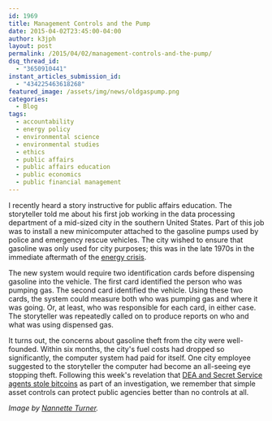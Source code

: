 ```yaml
---
id: 1969
title: Management Controls and the Pump
date: 2015-04-02T23:45:00-04:00
author: k3jph
layout: post
permalink: /2015/04/02/management-controls-and-the-pump/
dsq_thread_id:
  - "3650910441"
instant_articles_submission_id:
  - "434225463618268"
featured_image: /assets/img/news/oldgaspump.png
categories:
  - Blog
tags:
  - accountability
  - energy policy
  - environmental science
  - environmental studies
  - ethics
  - public affairs
  - public affairs education
  - public economics
  - public financial management
---
```

I recently heard a story instructive for public affairs education.  The storyteller told me about his first job working in the data processing department of a mid-sized city in the southern United States.  Part of this job was to install a new minicomputer attached to the gasoline pumps used by police and emergency rescue vehicles.  The city wished to ensure that gasoline was only used for city purposes; this was in the late 1970s in the immediate aftermath of the [energy crisis](http://en.wikipedia.org/wiki/1970s_energy_crisis).  

The new system would require two identification cards before dispensing gasoline into the vehicle.  The first card identified the person who was pumping gas.  The second card identified the vehicle.  Using these two cards, the system could measure both who was pumping gas and where it was going.  Or, at least, who was responsible for each card, in either case.  The storyteller was repeatedly called on to produce reports on who and what was using dispensed gas.  

It turns out, the concerns about gasoline theft from the city were well-founded.  Within six months, the city's fuel costs had dropped so significantly, the computer system had paid for itself.  One city employee suggested to the storyteller the computer had become an all-seeing eye stopping theft.  Following this week's revelation that [DEA and Secret Service agents stole bitcoins](http://boingboing.net/2015/03/31/dea-and-secret-service-agent-c.html) as part of an investigation, we remember that simple asset controls can protect public agencies better than no controls at all.

_Image by [Nannette Turner](https://www.flickr.com/photos/brokersaunders/3513512869)._
